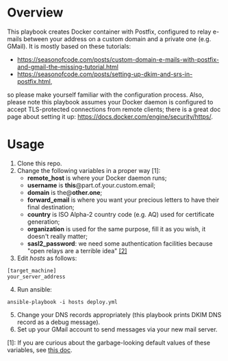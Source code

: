 # Overview
This playbook creates Docker container with Postfix, configured to relay e-mails between your address on a custom domain and a private one (e.g. GMail).
It is mostly based on these tutorials:
- https://seasonofcode.com/posts/custom-domain-e-mails-with-postfix-and-gmail-the-missing-tutorial.html
- https://seasonofcode.com/posts/setting-up-dkim-and-srs-in-postfix.html,

so please make yourself familiar with the configuration process.
Also, please note this playbook assumes your Docker daemon is configured to accept TLS-protected connections from remote clients; there is a great doc page about setting it up: https://docs.docker.com/engine/security/https/.

# Usage
1. Clone this repo.
2. Change the following variables in a proper way [1]:
    - **remote_host** is where your Docker daemon runs;
    - **username** is **this**@part.of.your.custom.email;
    - **domain** is the@**other.one**;
    - **forward_email** is where you want your precious letters to have their final destination;
    - **country** is ISO Alpha-2 country code (e.g. AQ) used for certificate generation;
    - **organization** is used for the same purpose, fill it as you wish, it doesn't really matter;
    - **sasl2_password**: we need some authentication facilities because "open relays are a terrible idea" [[2]](https://seasonofcode.com/posts/custom-domain-e-mails-with-postfix-and-gmail-the-missing-tutorial.html)
3. Edit *hosts* as follows:
```
[target_machine]
your_server_address
```
4. Run ansible:
```
ansible-playbook -i hosts deploy.yml
```
5. Change your DNS records appropriately (this playbook prints DKIM DNS record as a debug message).
6. Set up your GMail account to send messages via your new mail server.

[1]: If you are curious about the garbage-looking default values of these variables, see [this doc](http://docs.ansible.com/ansible/2.4/vault.html).
